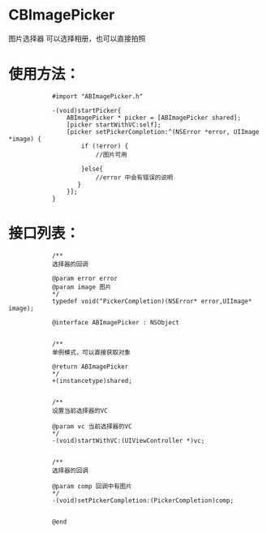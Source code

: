 # CBImagePicker 
图片选择器
可以选择相册，也可以直接拍照

# 使用方法：
				#import "ABImagePicker.h"

				-(void)startPicker{
    				ABImagePicker * picker = [ABImagePicker shared];
				    [picker startWithVC:self];
				    [picker setPickerCompletion:^(NSError *error, UIImage *image) {
				        if (!error) {
				        	//图片可用
				        	
				        }else{
				            //error 中会有错误的说明
 				       }
				    }];
				}


# 接口列表：
				/**
 				选择器的回调

 				@param error error
 				@param image 图片
 				*/
				typedef void(^PickerCompletion)(NSError* error,UIImage* image);

				@interface ABImagePicker : NSObject


				/**
 				单例模式，可以直接获取对象

 				@return ABImagePicker
 				*/
				+(instancetype)shared;


				/**
 				设置当前选择器的VC

 				@param vc 当前选择器的VC
 				*/
				-(void)startWithVC:(UIViewController *)vc;


				/**
 				选择器的回调

 				@param comp 回调中有图片
 				*/
				-(void)setPickerCompletion:(PickerCompletion)comp;
				
				
				@end
